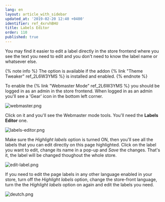 ```yaml
---
lang: en
layout: article_with_sidebar
updated_at: '2019-02-20 12:40 +0400'
identifier: ref_4xrvhBHU
title: Labels Editor
order: 110
published: true
---
```

You may find it easier to edit a label directly in the store frontend where you see the text you need to edit and you don't need to know the label name or whatsever else. 

{% note info %}
The option is available if the addon {% link "Theme Tweaker" ref_2L6W3YMS %} is installed and enabled.
{% endnote %}

To enable the {% link "Webmaster Mode" ref_2L6W3YMS %} you should be logged in as an admin in the store frontend. When logged in as an admin you'll see a 'Gear' icon in the bottom left corner.

![webmaster.png]({{site.baseurl}}/attachments/ref_IyGxQ1DN/webmaster.png)

Click on it and you'll see the Webmaster mode tools. You'll need the **Labels Editor** one. 

![labels-editor.png]({{site.baseurl}}/attachments/ref_IyGxQ1DN/labels-editor.png)

Make sure the _Highlight labels_ option is turned ON, then you'll see all the labels that you can edit directly on this page highlighted. Click on the label you want to edit, change its name in a pop-up and _Save_ the changes. That's it, the label will be changed thoughout the whole store. 

![edit-label.png]({{site.baseurl}}/attachments/ref_IyGxQ1DN/edit-label.png)

If you need to edit the page labels in any other language enabled in your store, turn off the _Highlight labels_ option, change the store-front language, turn the the _Highlight labels_ option on again and edit the labels you need.

![deutch.png]({{site.baseurl}}/attachments/ref_IyGxQ1DN/deutch.png)
